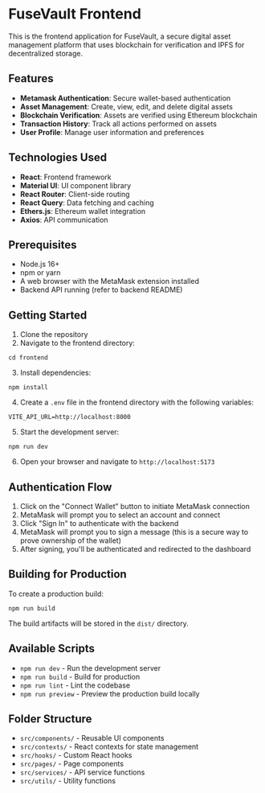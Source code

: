 # FuseVault Frontend

This is the frontend application for FuseVault, a secure digital asset management platform that uses blockchain for verification and IPFS for decentralized storage.

## Features

- **Metamask Authentication**: Secure wallet-based authentication
- **Asset Management**: Create, view, edit, and delete digital assets
- **Blockchain Verification**: Assets are verified using Ethereum blockchain
- **Transaction History**: Track all actions performed on assets
- **User Profile**: Manage user information and preferences

## Technologies Used

- **React**: Frontend framework
- **Material UI**: UI component library
- **React Router**: Client-side routing
- **React Query**: Data fetching and caching
- **Ethers.js**: Ethereum wallet integration
- **Axios**: API communication

## Prerequisites

- Node.js 16+
- npm or yarn
- A web browser with the MetaMask extension installed
- Backend API running (refer to backend README)

## Getting Started

1. Clone the repository
2. Navigate to the frontend directory:

```
cd frontend
```

3. Install dependencies:

```
npm install
```

4. Create a `.env` file in the frontend directory with the following variables:

```
VITE_API_URL=http://localhost:8000
```

5. Start the development server:

```
npm run dev
```

6. Open your browser and navigate to `http://localhost:5173`

## Authentication Flow

1. Click on the "Connect Wallet" button to initiate MetaMask connection
2. MetaMask will prompt you to select an account and connect
3. Click "Sign In" to authenticate with the backend
4. MetaMask will prompt you to sign a message (this is a secure way to prove ownership of the wallet)
5. After signing, you'll be authenticated and redirected to the dashboard

## Building for Production

To create a production build:

```
npm run build
```

The build artifacts will be stored in the `dist/` directory.

## Available Scripts

- `npm run dev` - Run the development server
- `npm run build` - Build for production
- `npm run lint` - Lint the codebase
- `npm run preview` - Preview the production build locally

## Folder Structure

- `src/components/` - Reusable UI components
- `src/contexts/` - React contexts for state management
- `src/hooks/` - Custom React hooks
- `src/pages/` - Page components
- `src/services/` - API service functions
- `src/utils/` - Utility functions